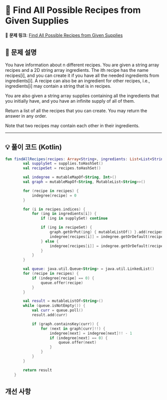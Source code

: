 # 📝 Find All Possible Recipes from Given Supplies

🔗 **문제 링크**: [Find All Possible Recipes from Given Supplies](https://leetcode.com/problems/find-all-possible-recipes-from-given-supplies/description/?envType=daily-question&envId=2025-03-21)

## 📌 문제 설명  

You have information about n different recipes. You are given a string array recipes and a 2D string array ingredients. The ith recipe has the name recipes[i], and you can create it if you have all the needed ingredients from ingredients[i]. A recipe can also be an ingredient for other recipes, i.e., ingredients[i] may contain a string that is in recipes.

You are also given a string array supplies containing all the ingredients that you initially have, and you have an infinite supply of all of them.

Return a list of all the recipes that you can create. You may return the answer in any order.

Note that two recipes may contain each other in their ingredients.

---

## 💡 풀이 코드 (Kotlin)
```kotlin
fun findAllRecipes(recipes: Array<String>, ingredients: List<List<String>>, supplies: Array<String>): List<String> {
        val supplySet = supplies.toHashSet()
        val recipeSet = recipes.toHashSet()

        val indegree = mutableMapOf<String, Int>()
        val graph = mutableMapOf<String, MutableList<String>>()

        for (recipe in recipes) {
            indegree[recipe] = 0
        }

        for (i in recipes.indices) {
            for (ing in ingredients[i]) {
                if (ing in supplySet) continue

                if (ing in recipeSet) {
                    graph.getOrPut(ing) { mutableListOf() }.add(recipes[i])
                    indegree[recipes[i]] = indegree.getOrDefault(recipes[i], 0) + 1
                } else {
                    indegree[recipes[i]] = indegree.getOrDefault(recipes[i], 0) + 1
                }
            }
        }

        val queue: java.util.Queue<String> = java.util.LinkedList()
        for (recipe in recipes) {
            if (indegree[recipe] == 0) {
                queue.offer(recipe)
            }
        }

        val result = mutableListOf<String>()
        while (queue.isNotEmpty()) {
            val curr = queue.poll()
            result.add(curr)

            if (graph.containsKey(curr)) {
                for (next in graph[curr]!!) {
                    indegree[next] = indegree[next]!! - 1
                    if (indegree[next] == 0) {
                        queue.offer(next)
                    }
                }
            }
        }

        return result
    }

```

## 개선 사항
